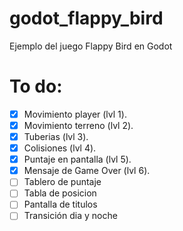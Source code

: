 # godot_flappy_bird
Ejemplo del juego Flappy Bird en Godot

# To do:

- [x] Movimiento player (lvl 1).
- [x] Movimiento terreno (lvl 2).
- [x] Tuberias (lvl 3).
- [x] Colisiones (lvl 4).
- [x] Puntaje en pantalla (lvl 5).
- [x] Mensaje de Game Over (lvl 6).
- [ ] Tablero de puntaje
- [ ] Tabla de posicion
- [ ] Pantalla de titulos 
- [ ] Transición dia y noche
